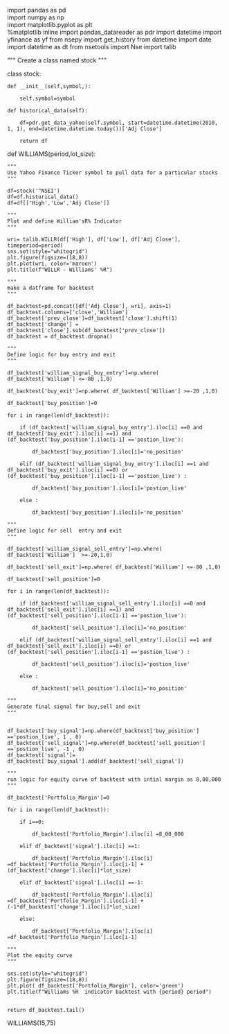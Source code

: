 import pandas as pd  
import numpy as np  
import matplotlib.pyplot as plt  
%matplotlib inline
import pandas_datareader as pdr
import datetime 
import yfinance as yf
from nsepy import get_history
from datetime import date
import datetime as dt
from nsetools import Nse
import talib

"""
Create a class named stock 
"""

class stock:
    
    def __init__(self,symbol,):
        
        self.symbol=symbol
  
    def historical_data(self):
        
        df=pdr.get_data_yahoo(self.symbol, start=datetime.datetime(2010, 1, 1), end=datetime.datetime.today())['Adj Close']
        
        return df

def WILLIAMS(period,lot_size):

    """
    Use Yahoo Finance Ticker symbol to pull data for a particular stocks
    """
    
    df=stock('^NSEI')
    df=df.historical_data()
    df=df[['High','Low','Adj Close']]
    
    """
    Plot and define William'sR% Indicator
    """
    
    wri= talib.WILLR(df['High'], df['Low'], df['Adj Close'], timeperiod=period)
    sns.set(style="whitegrid")
    plt.figure(figsize=(18,8))
    plt.plot(wri, color='maroon')
    plt.title(f"WILLR - Williams' %R")
    
    """
    make a datframe for backtest
    """
    
    df_backtest=pd.concat([df['Adj Close'], wri], axis=1)
    df_backtest.columns=['close','William']
    df_backtest['prev_close']=df_backtest['close'].shift(1)
    df_backtest['change'] = df_backtest['close'].sub(df_backtest['prev_close'])
    df_backtest = df_backtest.dropna()
    
    """
    Define logic for buy entry and exit
    """
    
    df_backtest['william_signal_buy_entry']=np.where( df_backtest['William'] <=-80 ,1,0)

    df_backtest['buy_exit']=np.where( df_backtest['William'] >=-20 ,1,0)

    df_backtest['buy_position']=0

    for i in range(len(df_backtest)):
        
        if (df_backtest['william_signal_buy_entry'].iloc[i] ==0 and df_backtest['buy_exit'].iloc[i] ==1) and (df_backtest['buy_position'].iloc[i-1] =='postion_live'):
            
            df_backtest['buy_position'].iloc[i]='no_position'
        
        elif (df_backtest['william_signal_buy_entry'].iloc[i] ==1 and df_backtest['buy_exit'].iloc[i] ==0) or (df_backtest['buy_position'].iloc[i-1] =='postion_live') :
            
            df_backtest['buy_position'].iloc[i]='postion_live'
            
        else :
            
            df_backtest['buy_position'].iloc[i]='no_position'

    """
    Define logic for sell  entry and exit
    """
    
    df_backtest['william_signal_sell_entry']=np.where( df_backtest['William']  >=-20,1,0)

    df_backtest['sell_exit']=np.where( df_backtest['William'] <=-80 ,1,0)

    df_backtest['sell_position']=0

    for i in range(len(df_backtest)):
        
        if (df_backtest['william_signal_sell_entry'].iloc[i] ==0 and df_backtest['sell_exit'].iloc[i] ==1) and (df_backtest['sell_position'].iloc[i-1] =='postion_live'):
            
            df_backtest['sell_position'].iloc[i]='no_position'
        
        elif (df_backtest['william_signal_sell_entry'].iloc[i] ==1 and df_backtest['sell_exit'].iloc[i] ==0) or (df_backtest['sell_position'].iloc[i-1] =='postion_live') :
            
            df_backtest['sell_position'].iloc[i]='postion_live'
            
        else :
            
            df_backtest['sell_position'].iloc[i]='no_position'

    """
    Generate final signal for buy,sell and exit 
    """
            

    df_backtest['buy_signal']=np.where(df_backtest['buy_position'] =='postion_live', 1 , 0)
    df_backtest['sell_signal']=np.where(df_backtest['sell_position'] =='postion_live', -1 , 0)
    df_backtest['signal']= df_backtest['buy_signal'].add(df_backtest['sell_signal'])
    
    """
    run logic for equity curve of backtest with intial margin as 8,00,000
    """

    df_backtest['Portfolio_Margin']=0

    for i in range(len(df_backtest)):
        
        if i==0:
            
            df_backtest['Portfolio_Margin'].iloc[i] =8_00_000
    
        elif df_backtest['signal'].iloc[i] ==1:
            
            df_backtest['Portfolio_Margin'].iloc[i] =df_backtest['Portfolio_Margin'].iloc[i-1] + (df_backtest['change'].iloc[i]*lot_size)
        
        elif df_backtest['signal'].iloc[i] ==-1:
            
            df_backtest['Portfolio_Margin'].iloc[i] =df_backtest['Portfolio_Margin'].iloc[i-1] + (-1*df_backtest['change'].iloc[i]*lot_size)
        
        else:
            
            df_backtest['Portfolio_Margin'].iloc[i] =df_backtest['Portfolio_Margin'].iloc[i-1]

    """
    Plot the equity curve
    """
    
    sns.set(style="whitegrid")
    plt.figure(figsize=(18,8))
    plt.plot( df_backtest['Portfolio_Margin'], color='green')
    plt.title(f"Williams %R  indicator backtest with {period} period")
    
    
    return df_backtest.tail()

WILLIAMS(15,75)

